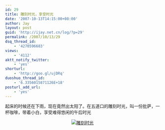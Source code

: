 ```yaml
---
id: 29
title: 雕刻时光，享受时光
date: '2007-10-13T14:15:00+08:00'
author: Jay
layout: post
guid: 'http://ijay.net.cn/log/?p=29'
permalink: /2007/10/13/29
dsq_thread_id:
    - '4270596683'
views:
    - '4112'
aktt_notify_twitter:
    - 'yes'
shorturl:
    - 'http://goo.gl/ujDRq'
duoshuo_thread_id:
    - '6.3356015871126E+18'
posturl_add_url:
    - 'yes'
---
```


起床的时候还在下雨，现在竟然出太阳了。在五道口的雕刻时光，叫一份批萨，一杯咖啡，带着小白，享受难得悠闲的午后时光
<p align="center"><a title="雕刻时光" rel="attachment wp-att-242" href="http://www.jayxu.com/2007/10/13/29"><img src="https://www.jayxu.com/log/wp-content/uploads/2007/10/weekend_time.jpg" alt="雕刻时光" /></a></p>